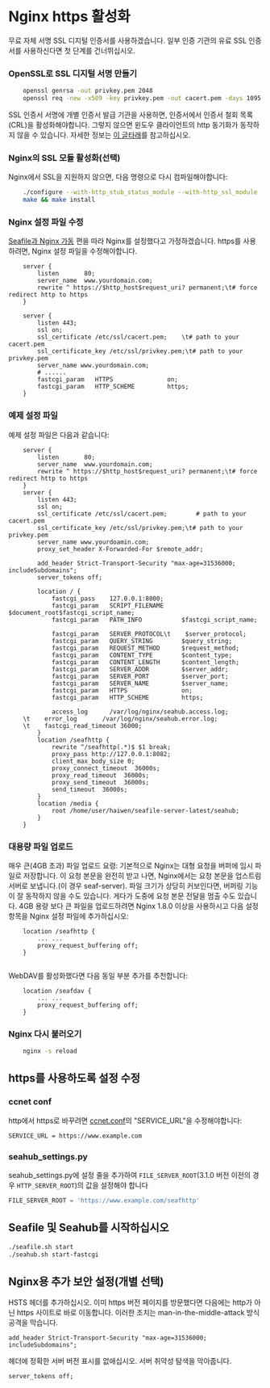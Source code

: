 # Nginx https 활성화

무료 자체 서명 SSL 디지털 인증서를 사용하겠습니다. 일부 인증 기관의 유료 SSL 인증서를 사용하신다면 첫 단계를 건너뛰십시오.

### OpenSSL로 SSL 디지털 서명 만들기
```bash
    openssl genrsa -out privkey.pem 2048
    openssl req -new -x509 -key privkey.pem -out cacert.pem -days 1095
```

SSL 인증서 서명에 개별 인증서 발급 기관을 사용하면, 인증서에서 인증서 철회 목록(CRL)을 활성화해야합니다. 그렇지 않으면 윈도우 클라이언트의 http 동기화가 동작하지 않을 수 있습니다. 자세한 정보는 [이 글타래](https://forum.seafile-server.org/t/https-syncing-on-windows-machine-using-custom-ca/898)를 참고하십시오.

### Nginx의 SSL 모듈 활성화(선택)
Nginx에서 SSL을 지원하지 않으면, 다음 명령으로 다시 컴파일해야합니다:
```bash
    ./configure --with-http_stub_status_module --with-http_ssl_module
    make && make install
```

### Nginx 설정 파일 수정

[Seafile과 Nginx 가동](deploy_with_nginx.md) 편을 따라 Nginx를 설정했다고 가정하겠습니다. https를 사용하려면, Nginx 설정 파일을 수정해야합니다.
```nginx
    server {
        listen       80;
        server_name  www.yourdomain.com;
        rewrite ^ https://$http_host$request_uri? permanent;\t# force redirect http to https
    }

    server {
        listen 443;
        ssl on;
        ssl_certificate /etc/ssl/cacert.pem;    \t# path to your cacert.pem
        ssl_certificate_key /etc/ssl/privkey.pem;\t# path to your privkey.pem
        server_name www.yourdomain.com;
        # ......
        fastcgi_param   HTTPS               on;
        fastcgi_param   HTTP_SCHEME         https;
    }
```


### 예제 설정 파일

예제 설정 파일은 다음과 같습니다:

```nginx
    server {
        listen       80;
        server_name  www.yourdomain.com;
        rewrite ^ https://$http_host$request_uri? permanent;\t# force redirect http to https
    }
    server {
        listen 443;
        ssl on;
        ssl_certificate /etc/ssl/cacert.pem;        # path to your cacert.pem
        ssl_certificate_key /etc/ssl/privkey.pem;\t# path to your privkey.pem
        server_name www.yourdoamin.com;
        proxy_set_header X-Forwarded-For $remote_addr;
        
        add_header Strict-Transport-Security "max-age=31536000; includeSubdomains";
        server_tokens off;

        location / {
            fastcgi_pass    127.0.0.1:8000;
            fastcgi_param   SCRIPT_FILENAME     $document_root$fastcgi_script_name;
            fastcgi_param   PATH_INFO           $fastcgi_script_name;

            fastcgi_param   SERVER_PROTOCOL\t    $server_protocol;
            fastcgi_param   QUERY_STRING        $query_string;
            fastcgi_param   REQUEST_METHOD      $request_method;
            fastcgi_param   CONTENT_TYPE        $content_type;
            fastcgi_param   CONTENT_LENGTH      $content_length;
            fastcgi_param   SERVER_ADDR         $server_addr;
            fastcgi_param   SERVER_PORT         $server_port;
            fastcgi_param   SERVER_NAME         $server_name;
            fastcgi_param   HTTPS               on;
            fastcgi_param   HTTP_SCHEME         https;

            access_log      /var/log/nginx/seahub.access.log;
    \t    error_log       /var/log/nginx/seahub.error.log;
    \t    fastcgi_read_timeout 36000;
        }
        location /seafhttp {
            rewrite ^/seafhttp(.*)$ $1 break;
            proxy_pass http://127.0.0.1:8082;
            client_max_body_size 0;
            proxy_connect_timeout  36000s;
            proxy_read_timeout  36000s;
            proxy_send_timeout  36000s;
            send_timeout  36000s;
        }
        location /media {
            root /home/user/haiwen/seafile-server-latest/seahub;
        }
    }
```

### 대용량 파일 업로드
매우 큰(4GB 초과) 파일 업로드 요령: 기본적으로 Nginx는 대형 요청을 버퍼에 임시 파일로 저장합니다. 이 요청 본문을 완전히 받고 나면, Nginx에서는 요청 본문을 업스트림 서버로 보냅니다.(이 경우 seaf-server). 파일 크기가 상당히 커보인다면, 버퍼링 기능이 잘 동작하지 않을 수도 있습니다. 게다가 도중에 요청 본문 전달을 멈출 수도 있습니다. 4GB 용량 보다 큰 파일을 업로드하려면 Nginx 1.8.0 이상을 사용하시고 다음 설정 항목을 Nginx 설정 파일에 추가하십시오:

```
    location /seafhttp {
        ... ...
        proxy_request_buffering off;
    }
    
```

WebDAV를 활성화했다면 다음 동일 부분 추가를 추천합니다:

```
    location /seafdav {
        ... ...
        proxy_request_buffering off;
    }
```

### Nginx 다시 불러오기
```bash
    nginx -s reload
```

## https를 사용하도록 설정 수정

### ccnet conf

http에서 https로 바꾸려면 [ccnet.conf](../config/ccnet-conf.md)의 "SERVICE_URL"을 수정해야합니다:
```bash
SERVICE_URL = https://www.example.com
```

### seahub_settings.py

seahub_settings.py에 설정 줄을 추가하여 `FILE_SERVER_ROOT`(3.1.0 버전 이전의 경우 `HTTP_SERVER_ROOT`)의 값을 설정해야 합니다

```python
FILE_SERVER_ROOT = 'https://www.example.com/seafhttp'
```

## Seafile 및 Seahub를 시작하십시오

```bash
./seafile.sh start
./seahub.sh start-fastcgi
```

## Nginx용 추가 보안 설정(개별 선택)

HSTS 헤더를 추가하십시오. 이미 https 버전 페이지를 방문했다면 다음에는 http가 아닌 https 사이트로 바로 이동합니다. 이러한 조치는 man-in-the-middle-attack 방식 공격을 막습니다.
```nginx
add_header Strict-Transport-Security "max-age=31536000; includeSubdomains";
```

헤더에 정확한 서버 버전 표시를 없애십시오. 서버 취약성 탐색을 막아줍니다.
```nginx
server_tokens off;
```

